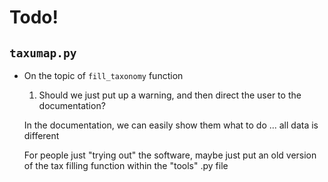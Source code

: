 # Todo!

## `taxumap.py`

* On the topic of `fill_taxonomy` function
    1. Should we just put up a warning, and then direct the user to the documentation?
    
    In the documentation, we can easily show them what to do ... all data is different

    For people just "trying out" the software, maybe just put an old version of the tax filling function within the "tools" .py file

    





